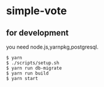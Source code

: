 # simple-vote

## for development

you need node.js,yarnpkg,postgresql.

```
$ yarn
$ ./scripts/setup.sh
$ yarn run db-migrate
$ yarn run build
$ yarn start
```
